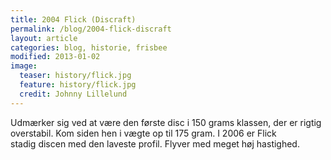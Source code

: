 ```yaml
---
title: 2004 Flick (Discraft)
permalink: /blog/2004-flick-discraft
layout: article
categories: blog, historie, frisbee
modified: 2013-01-02
image:
  teaser: history/flick.jpg
  feature: history/flick.jpg
  credit: Johnny Lillelund
---
```


<p>Udmærker sig ved at være den første disc i 150 grams klassen, der er rigtig overstabil. Kom siden hen i vægte op til 175 gram. I 2006 er Flick stadig discen med den laveste profil. Flyver med meget høj hastighed.</p>
